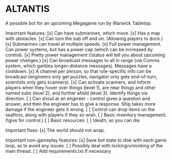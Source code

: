 # ALTANTIS
A possible bot for an upcoming Megagame run by Warwick Tabletop.

Important features:
[x] Can have submarines, which move.
[x] Has a map with obstacles.
[x] Can turn the sub off and on. (Allowing players to dock.)
[x] Submarines can travel at multiple speeds.
[x] Full power management. Can power systems, but has a power cap (which can be increased by control).
[x] Pretty power management (!status will tell you about upcoming power changes.)
[x] Can broadcast messages to all in range (via Comms system, which garbles longer-distance messages). Messages have a cooldown.
[x] A channel per person, so that role-specific info can be broadcast (engineers only get puzzles, navigator only gets end-of-turn, scientists only gets scanners).
[x] Can activate scanners, and inform players when they hover over things (level 1), are near things and other named subs (level 2), and further afield (level 3). Identify things via direction.
[ ] Can shout at an engineer - control gives a question and answer, and then the engineer has to give a response. Ship takes more damage if the engineer gets it wrong.
[ ] Control can drop items on the seafloor, along with players if they so wish.
[ ] Basic inventory management. (!give for control.)
[ ] Basic resources.
[ ] !death, so you can die.

Important fixes:
[x] The world should not wrap.

Important non-gameplay features:
[x] Save bot state to disk with each game loop, as to avoid any issues.
[ ] Possibly deal with locking/unlocking of the main thread.
[ ] Add requirements.txt if necessary